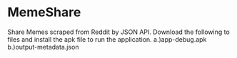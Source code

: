 # MemeShare
Share Memes scraped from Reddit by JSON API.
Download the following to files and install the apk file to run the application.
a.)app-debug.apk
b.)output-metadata.json
